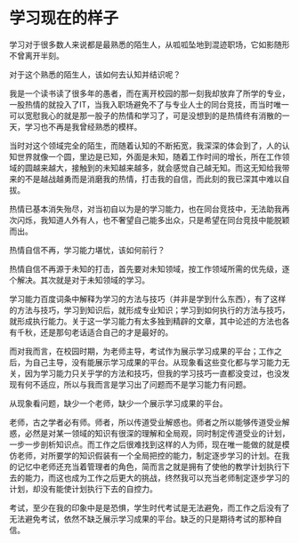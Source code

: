 # 学习现在的样子

学习对于很多数人来说都是最熟悉的陌生人，从呱呱坠地到混迹职场，它如影随形不曾离开半刻。

对于这个熟悉的陌生人，该如何去认知并结识呢？

我是一个读书读了很多年的愚者，而在离开校园的那一刻我却放弃了所学的专业，一股热情的就投入了IT，当我入职场避免不了与专业人士的同台竞技，而当时唯一可以宽慰我心的就是那一股子的热情和学习了，可是没想到的是热情终有消散的一天，学习也不再是我曾经熟悉的模样。

当时对这个领域完全的陌生，而随着认知的不断拓宽，我深深的体会到了，人的认知世界就像一个圆，里边是已知，外面是未知，随着工作时间的增长，所在工作领域的圆越来越大，接触到的未知越来越多，就会感觉自己越无知。而这无知给我带来的不是越战越勇而是消磨我的热情，打击我的自信，而此刻的我已深其中难以自拔。

热情已基本消失殆尽，对当初自以为是的学习能力，也在同台竞技中，无法助我再次闪烁，我知道人外有人，也不奢望自己能多出众，只是希望在同台竞技中能脱颖而出。

热情自信不再，学习能力堪忧，该如何前行？

热情自信不再源于未知的打击，首先要对未知领域，按工作领域所需的优先级，逐个解决。其次就是对于未知领域的学习。

学习能力百度词条中解释为学习的方法与技巧（并非是学到什么东西），有了这样的方法与技巧，学习到知识后，就形成专业知识；学习到如何执行的方法与技巧，就形成执行能力。关于这一学习能力有太多独到精辟的文章，其中论述的方法也各有千秋，还是那句老话适合自己的才是最好的。

而对我而言，在校园时期，为老师主导，考试作为展示学习成果的平台；工作之后，为自己主导，没有能展示学习成果的平台。从现象看这些变化都与学习能力无关，因为学习能力只关乎学的方法和技巧，但我的学习技巧一直都没变过，也没发现有何不适应，所以与我而言是学习出了问题而不是学习能力有问题。

从现象看问题，缺少一个老师，缺少一个展示学习成果的平台。

老师，古之学者必有师。师者，所以传道受业解惑也。师者之所以能够传道受业解惑，必然是对某一领域的知识有很深的理解和全局观，同时制定传道受业的计划，一步一步剖析知识点。而工作之后很难找到这样的人为师，现在唯一能做的就是模仿老师，对所要学的知识假装有一个全局把控的能力，制定逐步学习的计划。在我的记忆中老师还充当着管理者的角色，简而言之就是拥有了使他的教学计划执行下去的能力，而这也成为工作之后更大的挑战，终然我可以充当老师制定逐步学习的计划，却没有能使计划执行下去的自控力。

考试，至少在我的印象中是是恐惧，学生时代考试是无法避免，而工作之后没有了无法避免考试，依然不缺乏展示学习成果的平台。缺乏的只是期待考试的那种自信。
